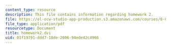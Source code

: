 ```yaml
---
content_type: resource
description: This file contains information regarding homework 2.
file: https://ol-ocw-studio-app-production.s3.amazonaws.com/courses/8-851-effective-field-theory-spring-2013/01f19791ddd718de200694ede42c4966_MIT8_851S13_homework2.pdf
file_type: application/pdf
resourcetype: Document
title: homework2.dvi
uid: 01f19791-ddd7-18de-2006-94ede42c4966
---
```

